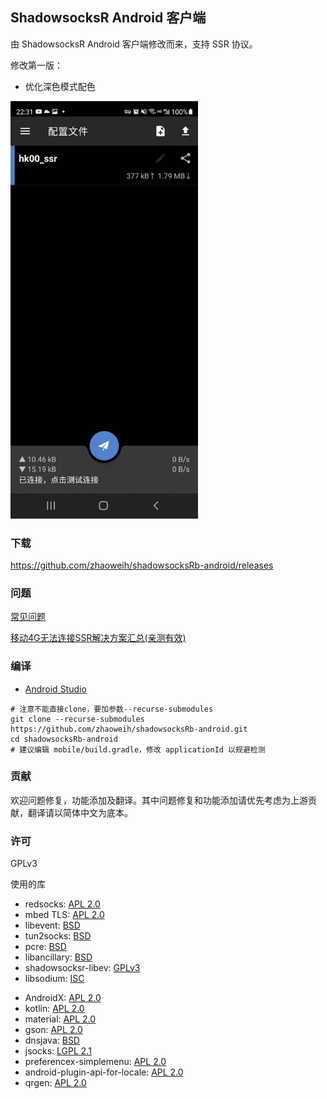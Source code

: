 ## ShadowsocksR Android 客户端

由 ShadowsocksR Android 客户端修改而来，支持 SSR 协议。

修改第一版：

- 优化深色模式配色


<p align="left"><img src="./README_images/ssr.jpg" width="300"></p>


### 下载

https://github.com/zhaoweih/shadowsocksRb-android/releases


### 问题
[常见问题](FAQ.md)

[移动4G无法连接SSR解决方案汇总(亲测有效)](https://zhuanlan.zhihu.com/p/94088821)

### 编译

- [Android Studio](https://developer.android.com/studio)

```shell script
# 注意不能直接clone，要加参数--recurse-submodules
git clone --recurse-submodules https://github.com/zhaoweih/shadowsocksRb-android.git
cd shadowsocksRb-android
# 建议编辑 mobile/build.gradle，修改 applicationId 以规避检测
```

### 贡献

欢迎问题修复，功能添加及翻译。其中问题修复和功能添加请优先考虑为上游贡献，翻译请以简体中文为底本。

### 许可

GPLv3

使用的库

<ul>
    <li>redsocks: <a href="https://github.com/shadowsocks/redsocks/blob/shadowsocks-android/README">APL 2.0</a></li>
    <li>mbed TLS: <a href="https://github.com/ARMmbed/mbedtls/blob/development/LICENSE">APL 2.0</a></li>
    <li>libevent: <a href="https://github.com/shadowsocks/libevent/blob/master/LICENSE">BSD</a></li>
    <li>tun2socks: <a href="https://github.com/shadowsocks/badvpn/blob/shadowsocks-android/COPYING">BSD</a></li>
    <li>pcre: <a href="https://android.googlesource.com/platform/external/pcre/+/master/dist2/LICENCE">BSD</a></li>
    <li>libancillary: <a href="https://github.com/shadowsocks/libancillary/blob/shadowsocks-android/COPYING">BSD</a></li>
    <li>shadowsocksr-libev: <a href="https://github.com/shadowsocksRb/shadowsocksr-libev/blob/master/LICENSE">GPLv3</a></li>
    <li>libsodium: <a href="https://github.com/jedisct1/libsodium/blob/master/LICENSE">ISC</a></li>
</ul>

<ul>
    <li>AndroidX: <a href="https://android.googlesource.com/platform/frameworks/support/+/androidx-master-dev/LICENSE.txt">APL 2.0</a></li>
    <li>kotlin: <a href="https://github.com/JetBrains/kotlin/blob/master/license/LICENSE.txt">APL 2.0</a></li>
    <li>material: <a href="https://github.com/material-components/material-components-android/blob/master/LICENSE">APL 2.0</a></li>
    <li>gson: <a href="https://github.com/google/gson/blob/master/LICENSE">APL 2.0</a></li>
    <li>dnsjava: <a href="https://github.com/dnsjava/dnsjava/blob/master/LICENSE">BSD</a></li>
    <li>jsocks: <a href="https://android.googlesource.com/platform/external/pcre/+/master/dist2/LICENCE">LGPL 2.1</a></li>
    <li>preferencex-simplemenu: <a href="https://github.com/takisoft/preferencex-android/blob/master/LICENSE">APL 2.0</a></li>
    <li>android-plugin-api-for-locale: <a href="https://github.com/twofortyfouram/android-plugin-api-for-locale/blob/master/LICENSE.txt">APL 2.0</a></li>
    <li>qrgen: <a href="https://github.com/kenglxn/QRGen">APL 2.0</a></li>
</ul>
